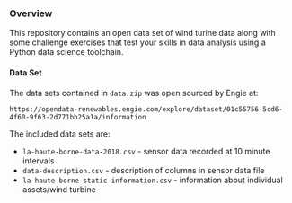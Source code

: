### Overview
This repository contains an open data set of wind turine data along with some challenge exercises that test your skills in data analysis using a Python data science toolchain.


#### Data Set
The data sets contained in `data.zip` was open sourced by Engie at:

`https://opendata-renewables.engie.com/explore/dataset/01c55756-5cd6-4f60-9f63-2d771bb25a1a/information`

The included data sets are:
- `la-haute-borne-data-2018.csv` - sensor data recorded at 10 minute intervals
- `data-description.csv` - description of columns in sensor data file
- `la-haute-borne-static-information.csv` - information about individual assets/wind turbine
